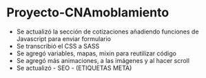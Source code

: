 # Proyecto-CNAmoblamiento

* Se actualizó la sección de cotizaciones añadiendo funciones de Javascript para enviar formulario
* Se transcribió el CSS a SASS
* Se agregó variables, mapas, mixin para reutilizar código
* Se agregó más animaciones, a las imágenes y al hacer scroll 
* Se actualizó - SEO - (ETIQUETAS META)

